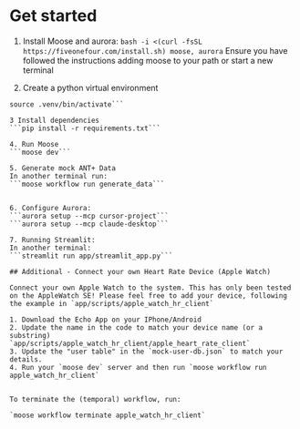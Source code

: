 # Get started
1. Install Moose and aurora:
```bash -i <(curl -fsSL https://fiveonefour.com/install.sh) moose, aurora```
Ensure you have followed the instructions adding moose to your path or start a new terminal

2. Create a python virtual environment
```python3 -m venv .venv
source .venv/bin/activate```

3 Install dependencies
```pip install -r requirements.txt```

4. Run Moose
```moose dev```

5. Generate mock ANT+ Data
In another terminal run:
```moose workflow run generate_data```


6. Configure Aurora:
```aurora setup --mcp cursor-project```
```aurora setup --mcp claude-desktop```

7. Running Streamlit:
In another terminal:
```streamlit run app/streamlit_app.py```

## Additional - Connect your own Heart Rate Device (Apple Watch)

Connect your own Apple Watch to the system. This has only been tested on the AppleWatch SE! Please feel free to add your device, following the example in `app/scripts/apple_watch_hr_client` 

1. Download the Echo App on your IPhone/Android
2. Update the name in the code to match your device name (or a substring)  `app/scripts/apple_watch_hr_client/apple_heart_rate_client` 
3. Update the "user table" in the `mock-user-db.json` to match your details. 
4. Run your `moose dev` server and then run `moose workflow run apple_watch_hr_client`


To terminate the (temporal) workflow, run:

`moose workflow terminate apple_watch_hr_client`
